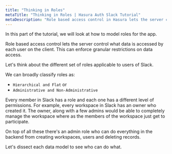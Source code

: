 ```yaml
---
title: "Thinking in Roles"
metaTitle: "Thinking in Roles | Hasura Auth Slack Tutorial"
metaDescription: "Role based access control in Hasura lets the server control what data is accessed by each user on the client. This can enforce granular restrictions on data access."
---
```


In this part of the tutorial, we will look at how to model roles for the app.

Role based access control lets the server control what data is accessed by each user on the client. This can enforce granular restrictions on data access.

Let's think about the different set of roles applicable to users of Slack.

We can broadly classify roles as:
- `Hierarchical and Flat` or 
- `Administrative and Non-Administrative`

Every member in Slack has a role and each one has a different level of permissions. For example, every workspace in Slack has an owner who created it. The owner, along with a few admins would be able to completely manage the workspace where as the members of the workspace just get to participate.

On top of all these there's an admin role who can do everything in the backend from creating workspaces, users and deleting records.

Let's dissect each data model to see who can do what.
